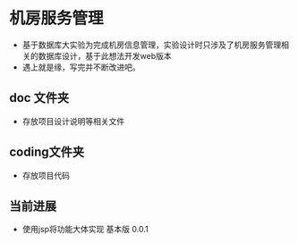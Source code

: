 # 机房服务管理

- 基于数据库大实验为完成机房信息管理，实验设计时只涉及了机房服务管理相关的数据库设计，基于此想法开发web版本
- 遇上就是缘，写完并不断改进吧。

## doc 文件夹

- 存放项目设计说明等相关文件

## coding文件夹

- 存放项目代码

## 当前进展

- 使用jsp将功能大体实现    基本版  0.0.1


